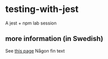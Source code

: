 # testing-with-jest
A jest + npm lab session

## more information (in Swedish)
See [this page](https://mau-webb.github.io/resurser/da395a-vt24/6-utvecklingsmetodik/i1/)
Någon fin text